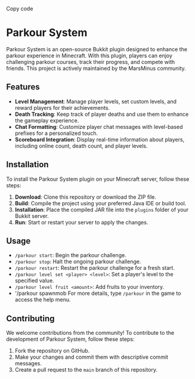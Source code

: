 Copy code
# Parkour System

Parkour System is an open-source Bukkit plugin designed to enhance the parkour experience in Minecraft. With this plugin, players can enjoy challenging parkour courses, track their progress, and compete with friends. This project is actively maintained by the MarsMinus community.

## Features

- **Level Management**: Manage player levels, set custom levels, and reward players for their achievements.
- **Death Tracking**: Keep track of player deaths and use them to enhance the gameplay experience.
- **Chat Formatting**: Customize player chat messages with level-based prefixes for a personalized touch.
- **Scoreboard Integration**: Display real-time information about players, including online count, death count, and player levels.

## Installation

To install the Parkour System plugin on your Minecraft server, follow these steps:

1. **Download**: Clone this repository or download the ZIP file.
2. **Build**: Compile the project using your preferred Java IDE or build tool.
3. **Installation**: Place the compiled JAR file into the `plugins` folder of your Bukkit server.
4. **Run**: Start or restart your server to apply the changes.

## Usage

- `/parkour start`: Begin the parkour challenge.
- `/parkour stop`: Halt the ongoing parkour challenge.
- `/parkour restart`: Restart the parkour challenge for a fresh start.
- `/parkour level set <player> <level>`: Set a player's level to the specified value.
- `/parkour level fruit <amount>`: Add fruits to your inventory.
- '/parkour spawnmob <type> <health> <displayname>
For more details, type `/parkour` in the game to access the help menu.

## Contributing

We welcome contributions from the community! To contribute to the development of Parkour System, follow these steps:

1. Fork the repository on GitHub.
2. Make your changes and commit them with descriptive commit messages.
3. Create a pull request to the `main` branch of this repository.
